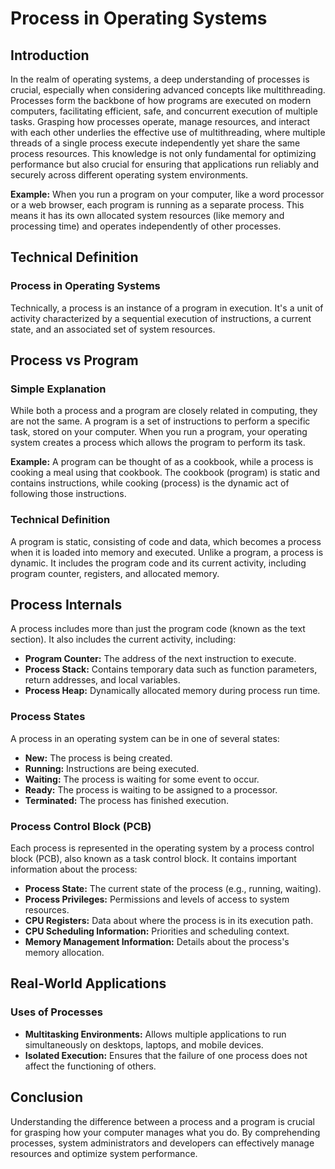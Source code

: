 # Process in Operating Systems

## Introduction

In the realm of operating systems, a deep understanding of processes is crucial, especially when considering advanced concepts like multithreading. Processes form the backbone of how programs are executed on modern computers, facilitating efficient, safe, and concurrent execution of multiple tasks. Grasping how processes operate, manage resources, and interact with each other underlies the effective use of multithreading, where multiple threads of a single process execute independently yet share the same process resources. This knowledge is not only fundamental for optimizing performance but also crucial for ensuring that applications run reliably and securely across different operating system environments.

**Example:**
When you run a program on your computer, like a word processor or a web browser, each program is running as a separate process. This means it has its own allocated system resources (like memory and processing time) and operates independently of other processes.

## Technical Definition

### Process in Operating Systems

Technically, a process is an instance of a program in execution. It's a unit of activity characterized by a sequential execution of instructions, a current state, and an associated set of system resources.

## Process vs Program

### Simple Explanation

While both a process and a program are closely related in computing, they are not the same. A program is a set of instructions to perform a specific task, stored on your computer. When you run a program, your operating system creates a process which allows the program to perform its task.

**Example:**
A program can be thought of as a cookbook, while a process is cooking a meal using that cookbook. The cookbook (program) is static and contains instructions, while cooking (process) is the dynamic act of following those instructions.

### Technical Definition

A program is static, consisting of code and data, which becomes a process when it is loaded into memory and executed. Unlike a program, a process is dynamic. It includes the program code and its current activity, including program counter, registers, and allocated memory.

## Process Internals

A process includes more than just the program code (known as the text section). It also includes the current activity, including:

- **Program Counter:** The address of the next instruction to execute.
- **Process Stack:** Contains temporary data such as function parameters, return addresses, and local variables.
- **Process Heap:** Dynamically allocated memory during process run time.

### Process States

A process in an operating system can be in one of several states:

- **New:** The process is being created.
- **Running:** Instructions are being executed.
- **Waiting:** The process is waiting for some event to occur.
- **Ready:** The process is waiting to be assigned to a processor.
- **Terminated:** The process has finished execution.

### Process Control Block (PCB)

Each process is represented in the operating system by a process control block (PCB), also known as a task control block. It contains important information about the process:

- **Process State:** The current state of the process (e.g., running, waiting).
- **Process Privileges:** Permissions and levels of access to system resources.
- **CPU Registers:** Data about where the process is in its execution path.
- **CPU Scheduling Information:** Priorities and scheduling context.
- **Memory Management Information:** Details about the process's memory allocation.

## Real-World Applications

### Uses of Processes

- **Multitasking Environments:** Allows multiple applications to run simultaneously on desktops, laptops, and mobile devices.
- **Isolated Execution:** Ensures that the failure of one process does not affect the functioning of others.

## Conclusion

Understanding the difference between a process and a program is crucial for grasping how your computer manages what you do. By comprehending processes, system administrators and developers can effectively manage resources and optimize system performance.

